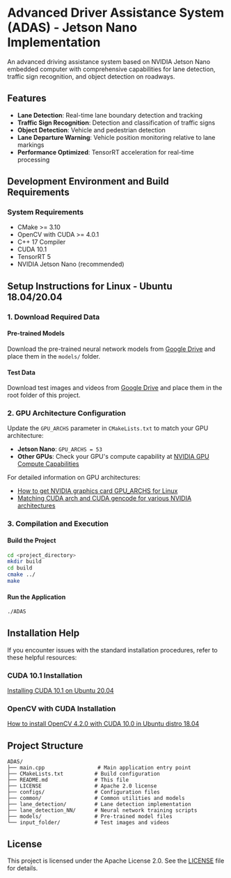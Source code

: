 # Advanced Driver Assistance System (ADAS) - Jetson Nano Implementation

An advanced driving assistance system based on NVIDIA Jetson Nano embedded computer with comprehensive capabilities for lane detection, traffic sign recognition, and object detection on roadways.

## Features

- **Lane Detection**: Real-time lane boundary detection and tracking
- **Traffic Sign Recognition**: Detection and classification of traffic signs
- **Object Detection**: Vehicle and pedestrian detection
- **Lane Departure Warning**: Vehicle position monitoring relative to lane markings
- **Performance Optimized**: TensorRT acceleration for real-time processing

## Development Environment and Build Requirements

### System Requirements
* CMake >= 3.10
* OpenCV with CUDA >= 4.0.1
* C++ 17 Compiler
* CUDA 10.1
* TensorRT 5
* NVIDIA Jetson Nano (recommended)

## Setup Instructions for Linux - Ubuntu 18.04/20.04

### 1. Download Required Data

#### Pre-trained Models
Download the pre-trained neural network models from [Google Drive](https://drive.google.com/drive/u/0/folders/1STGPyK7os0lNbR1ZOlT-CD54BnEs1lSg) and place them in the `models/` folder.

#### Test Data
Download test images and videos from [Google Drive](https://drive.google.com/drive/u/0/folders/1SRPS_FjzGYO56YbtnBSw4UE1ZDSfohUQ) and place them in the root folder of this project.

### 2. GPU Architecture Configuration

Update the `GPU_ARCHS` parameter in `CMakeLists.txt` to match your GPU architecture:

- **Jetson Nano**: `GPU_ARCHS = 53`
- **Other GPUs**: Check your GPU's compute capability at [NVIDIA GPU Compute Capabilities](https://developer.nvidia.com/cuda-gpus)

For detailed information on GPU architectures:
- [How to get NVIDIA graphics card GPU_ARCHS for Linux](https://www.programmersought.com/article/28125950847/)
- [Matching CUDA arch and CUDA gencode for various NVIDIA architectures](https://arnon.dk/matching-sm-architectures-arch-and-gencode-for-various-nvidia-cards/)

### 3. Compilation and Execution

#### Build the Project
```bash
cd <project_directory>
mkdir build
cd build
cmake ../
make
```

#### Run the Application
```bash
./ADAS
```

## Installation Help

If you encounter issues with the standard installation procedures, refer to these helpful resources:

### CUDA 10.1 Installation
[Installing CUDA 10.1 on Ubuntu 20.04](https://medium.com/@stephengregory_69986/installing-cuda-10-1-on-ubuntu-20-04-e562a5e724a0)

### OpenCV with CUDA Installation
[How to install OpenCV 4.2.0 with CUDA 10.0 in Ubuntu distro 18.04](https://gist.github.com/raulqf/f42c718a658cddc16f9df07ecc627be7)

## Project Structure

```
ADAS/
├── main.cpp                 # Main application entry point
├── CMakeLists.txt          # Build configuration
├── README.md               # This file
├── LICENSE                 # Apache 2.0 license
├── configs/                # Configuration files
├── common/                 # Common utilities and models
├── lane_detection/         # Lane detection implementation
├── lane_detection_NN/      # Neural network training scripts
├── models/                 # Pre-trained model files
└── input_folder/           # Test images and videos
```

## License

This project is licensed under the Apache License 2.0. See the [LICENSE](LICENSE) file for details.
